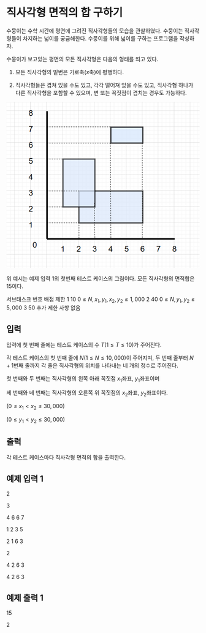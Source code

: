 # 직사각형 면적의 합 구하기

수뭉이는 수학 시간에 평면에 그려진 직사각형들의 모습을 관찰하였다. 수뭉이는 직사각형들이 차지하는 넓이를 궁금해한다. 수뭉이를 위해 넓이를 구하는 프로그램을 작성하자.

수뭉이가 보고있는 평면의 모든 직사각형은 다음의 형태를 띄고 있다.

1. 모든 직사각형의 밑변은 가로축($x$축)에 평행하다.

2. 직사각형들은 겹쳐 있을 수도 있고, 각각 떨어져 있을 수도 있고, 직사각형 하나가 다른 직사각형을 포함할 수 있으며, 변 또는 꼭짓점이 겹치는 경우도 가능하다.

![예시](./직사각형%20면적합%20예시%20그림%20copy.png)

위 예시는 예제 입력 1의 첫번째 테스트 케이스의 그림이다. 모든 직사각형의 면적합은 15이다.

서브태스크
번호	배점	제한
1	10	$0\leq N, x_1, y_1, x_2, y_2 \leq 1,000$
2	40	$0\leq N, y_1, y_2 \leq 5,000$
3	50	추가 제한 사항 없음


## 입력
입력에 첫 번째 줄에는 테스트 케이스의 수 $T(1\leq T\leq 10)$가 주어진다.

각 테스트 케이스의 첫 번째 줄에 $N (1\leq N\leq 10,000)$이 주어지며, 두 번째 줄부터 $N+1$번째 줄까지 각 줄은 직사각형의 위치를 나타내는 네 개의 정수로 주어진다.

첫 번째와 두 번째는 직사각형의 왼쪽 아래 꼭짓점 $x_1$좌표, $y_1$좌표이며

세 번째와 네 번째는 직사각형의 오른쪽 위 꼭짓점의 $x_2$좌표, $y_2$좌표이다.

($0 \leq x_1 \lt x_2 \leq 30,000$)

($0 \leq y_1 \lt y_2 \leq 30,000$)

## 출력
각 테스트 케이스마다 직사각형 면적의 합을 출력한다.

## 예제 입력 1
2

3

4 6 6 7

1 2 3 5

2 1 6 3

2

4 2 6 3

4 2 6 3


## 예제 출력 1

15

2
